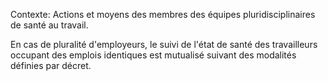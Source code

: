 Contexte: Actions et moyens des membres des équipes pluridisciplinaires de santé au travail.

En cas de pluralité d'employeurs, le suivi de l'état de santé des travailleurs occupant des emplois identiques est mutualisé suivant des modalités définies par décret.